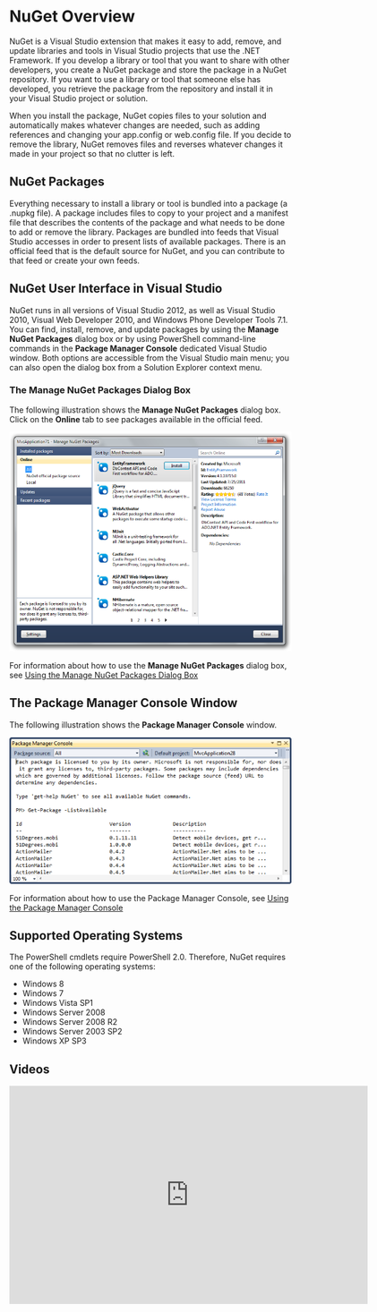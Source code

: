 ﻿# NuGet Overview

NuGet is a Visual Studio extension that makes it easy to add, remove, and update libraries and tools in 
Visual Studio projects that use the .NET Framework. If you develop a library or tool that you want to share
with other developers, you create a NuGet package and store the package in a NuGet repository. If you want to 
use a library or tool that someone else has developed, you retrieve the package from the repository and install
it in your Visual Studio project or solution.  

When you install the package, NuGet copies files 
to your solution and automatically makes whatever changes are needed, such as adding 
references and changing your app.config or web.config file. If you decide to remove the library, NuGet removes 
files and reverses whatever changes it made in your project so that no clutter is left.

## NuGet Packages

Everything necessary to install a library or tool is bundled into a package (a .nupkg file). A package 
includes files to copy to your project and a manifest file that describes the contents of the package 
and what needs to be done to add or remove the library. Packages are bundled into feeds that Visual 
Studio accesses in order to present lists of available packages. There is an official feed that is the 
default source for NuGet, and you can contribute to that feed or create your own feeds.

## NuGet User Interface in Visual Studio

NuGet runs in all versions of Visual Studio 2012, as well as Visual Studio 2010, Visual Web Developer 2010, and Windows Phone Developer Tools 7.1. 
You can find, install, remove, and update packages by using the **Manage NuGet Packages** dialog box 
or by using PowerShell command-line commands in the **Package Manager Console** dedicated Visual Studio window. 
Both options are accessible from the Visual Studio main menu; you can 
also open the dialog box from a Solution Explorer context menu. 

### The Manage NuGet Packages Dialog Box

The following 
illustration shows the **Manage NuGet Packages** dialog box. Click on the **Online** tab to see 
packages available in the official feed.

![Manage NuGet Packages dialog](images/Manage-NuGet-Packages-Dialog.png)

For information about how to use the **Manage NuGet Packages** dialog box, see
[Using the Manage NuGet Packages Dialog Box](Managing-NuGet-Packages-Using-The-Dialog)

## The Package Manager Console Window

The following illustration shows the **Package Manager Console** window.

![Package Manager Console](images/package-console.png)

For information about how to use the Package Manager Console, see 
[Using the Package Manager Console](Using-the-Package-Manager-Console)

## Supported Operating Systems

The PowerShell cmdlets require PowerShell 
2.0. Therefore, NuGet requires one of the following operating systems:

* Windows 8
* Windows 7
* Windows Vista SP1
* Windows Server 2008
* Windows Server 2008 R2
* Windows Server 2003 SP2
* Windows XP SP3

## Videos

<iframe width="640" height="390" src="http://www.youtube.com/embed/PboPfoptU2c?hd=1" frameborder="0" allowfullscreen></iframe>
